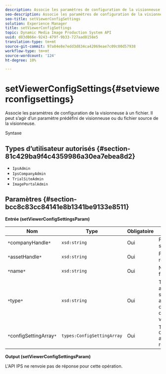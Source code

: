 ```yaml
---
description: Associe les paramètres de configuration de la visionneuse à un fichier. Il peut s’agir d’un paramètre prédéfini de visionneuse ou du fichier source de la visionneuse.
seo-description: Associe les paramètres de configuration de la visionneuse à un fichier. Il peut s’agir d’un paramètre prédéfini de visionneuse ou du fichier source de la visionneuse.
seo-title: setViewerConfigSettings
solution: Experience Manager
title: setViewerConfigSettings
topic: Dynamic Media Image Production System API
uuid: d83d866e-9243-479f-9b33-727aad8158e5
translation-type: tm+mt
source-git-commit: 97a84e8e7edd3d834ca42069eae7c09c00d57938
workflow-type: tm+mt
source-wordcount: '124'
ht-degree: 10%

---
```



# setViewerConfigSettings{#setviewerconfigsettings}

Associe les paramètres de configuration de la visionneuse à un fichier. Il peut s’agir d’un paramètre prédéfini de visionneuse ou du fichier source de la visionneuse.

Syntaxe

## Types d’utilisateur autorisés {#section-81c429ba9f4c4359986a30ea7ebea8d2}

* `IpsAdmin`
* `IpsCompanyAdmin`
* `TrialSiteAdmin`
* `ImagePortalAdmin`

## Paramètres {#section-bcc8c83cc84141e8b1341be9133e8511}

**Entrée (setViewerConfigSettingsParam)**

| Nom | Type | Obligatoire | Description |
|---|---|---|---|
| `*`companyHandle`*` | `xsd:string` | Oui | Pose la société. |
| `*`assetHandle`*` | `xsd:string` | Oui | Poignée de ressource. |
| `*`name`*` | `xsd:string` | Oui | Nom du fichier. |
| `*`type`*` | `xsd:string` | Oui | Type de fichier auquel vous souhaitez appliquer la configuration de la visionneuse. |
| `*`configSettingArray`*` | `types:ConfigSettingArray` | Oui | Tableau de `ConfigSettings` appliqué à la ressource. |

**Output (setViewerConfigSettingsParam)**

L&#39;API IPS ne renvoie pas de réponse pour cette opération.

